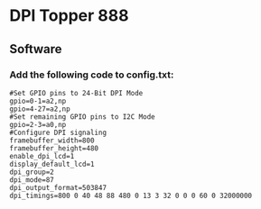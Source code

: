 # DPI Topper 888
 
## Software
### Add the following code to config.txt:
```
#Set GPIO pins to 24-Bit DPI Mode
gpio=0-1=a2,np
gpio=4-27=a2,np
#Set remaining GPIO pins to I2C Mode
gpio=2-3=a0,np
#Configure DPI signaling
framebuffer_width=800
framebuffer_height=480
enable_dpi_lcd=1
display_default_lcd=1
dpi_group=2
dpi_mode=87
dpi_output_format=503847
dpi_timings=800 0 40 48 88 480 0 13 3 32 0 0 0 60 0 32000000
```
